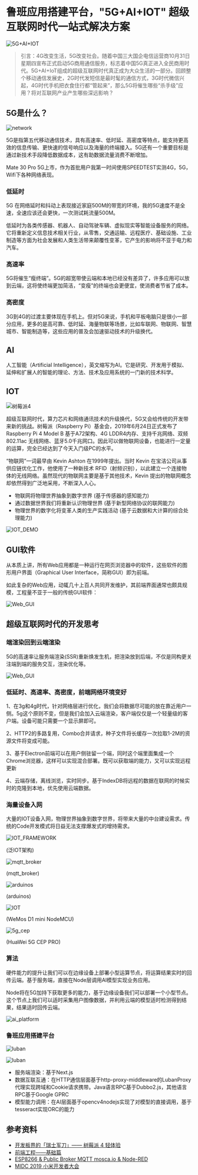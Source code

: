 # 鲁班应用搭建平台，"5G+AI+IOT" 超级互联网时代一站式解决方案

![5G+AI+IOT](../images/5g/5g_aiot.jpg)

>引言：4G改变生活，5G改变社会。随着中国三大国企电信运营商10月31日星期四宣布正式启动5G商用通信服务，标志着中国5G真正进入全民商用时代。5G+AI+IoT组成的超级互联网时代真正成为大众生活的一部分。回顾整个移动通信发展史，2G时代发短信是最时髦的通信方式，3G时代微信兴起，4G时代手机把衣食住行都“管起来”，那么5G将催生哪些“杀手级”应用？将对互联网产业产生哪些深远影响？

## 5G是什么？

![network](../images/5g/network.png)

5G是指第五代移动通信技术，具有高速率、低时延、高密度等特点，能支持更高效的信息传输、更快速的信号响应以及海量的终端接入。5G还有一个重要目标是通过新技术手段降低数据成本，这有助数据流量消费不断增加。

Mate 30 Pro 5G上市，作为首批用户我第一时间使用SPEEDTEST实测4G，5G，Wifi下各种网络表现。

### 低延时

5G 在网络延时和抖动上表现接近家庭500M的带宽的环境，我的5G速度不是全速，全速应该还会更快，一次测试耗流量500M。

低延时为各类传感器、机器人、自动驾驶车辆、虚拟现实等智能设备服务的网络。它将重新定义信息技术相关行业，从零售，交通运输、远程医疗、基础设施、工业制造等方面为社会发展和人类生活带来颠覆性变革，它产生的影响将不亚于电力和汽车。

### 高速率

5G将催生“瘦终端”。5G的超宽带使云端和本地已经没有差异了，许多应用可以放到云端，这将使终端更加简洁，“变瘦”的终端也会更便宜，使消费者节省了成本。

### 高密度

3G到4G的过渡主要体现在手机上。但对5G来说，手机和平板电脑只是很小一部分应用，更多的是高可靠、低时延、海量物联等场景，比如车联网、物联网、智慧城市、智能制造等，这些应用的普及会加速驱动技术的升级换代。

## AI

人工智能（Artificial Intelligence），英文缩写为AI。它是研究、开发用于模拟、延伸和扩展人的智能的理论、方法、技术及应用系统的一门新的技术科学。

## IOT

![树莓派4](../images/5g/pi4.png)

超级互联网时代，算力芯片和网络通讯技术的升级换代，5G又会给传统的开发带来新的挑战。树莓派（Raspberry Pi）基金会，2019年6月24日正式发布了Raspberry Pi 4 Model B 基于A72架构、4G LDDR4内存、支持千兆网络、双频802.11ac 无线网络、蓝牙5.0千兆网口。因此可以做物联网设备，也能进行一定量的运算，完全已经达到了今天入门级PC的水平。

“物联网”一词最早由 Kevin Ashton 在1999年提出。当时 Kevin 在宝洁公司从事供应链优化工作，他使用了一种新技术 RFID（射频识别），以此建立一个连接物体的无线网络。虽然现代的物联网主要是基于其他技术，Kevin 提出的物联网概念却依然得到广泛地采用，不断深入人心。

- 物联网将物理世界抽象到数字世界 (基于传感器的感知能力)
- 通过数据世界我们将重新认识物理世界 (基于新型网络协议的联网能力)
- 物理世界的数字化将变革人类的生产实践活动 (基于云数据和大计算的综合处理能力)

![IOT_DEMO](../images/5G/iot_demo.jpg)

## GUI软件

从本质上讲，所有Web应用都是一种运行在网页浏览器中的软件，这些软件的图形用户界面（Graphical User Interface，简称GUI）即为前端。

如此复杂的Web应用，动辄几十上百人共同开发维护，其前端界面通常也颇具规模，工程量不亚于一般的传统GUI软件：

![Web_GUI](../images/5G/web_gui.png)

## 超级互联网时代的开发思考

### 端渲染回到云端渲染

5G的高速率让服务端渲染(SSR)重新焕发生机，把渲染放到后端，不仅是同构更关注端到端的服务交互，渲染优化等。

![Web_GUI](../images/5G/framework.png)

### 低延时、高速率、高密度，前端网络环境变好

1、在3g和4g时代，针对网络层进行优化，我们会将数据尽可能的放在靠近用户一侧。5g这个原则不变，但是我们会加入云端渲染，客户端仅仅是一个轻量级的客户端。设备可能只需要一个显示屏即可。

2、HTTP2的多路复用，Combo合并请求，种子文件将长缓存一次拉取1-2M的资源文件将变成可能。

3、基于Electron前端可以在用户侧驻留一个端，同时这个端里面集成一个Chrome浏览器，这样可以实现混合部署。既可以获取端的能力，又可以实现远程更新

4、云端存储，离线浏览，实时同步。基于IndexDB将远程的数据在联网的时候实时的克隆到本地，优先使用云端数据。

### 海量设备入网

大量的IOT设备入网，物理世界抽象到数字世界，将带来大量的中台建设需求。传统的Code开发模式将日益无法支撑爆发式的增持需求。

![IOT_FRAMEWORK](../images/5G/iot_framework.png)

(泛IOT架构)

![mqtt_broker](../images/5G/mqtt_broker.png)

(mqtt_broker)

![arduinos](../images/5G/arduinos.png)

(arduinos)

![IOT](../images/5G/iot.jpg)

(WeMos D1 mini NodeMCU)

![5g_cep](../images/5G/5g_cep.png)

(HuaWei 5G CEP PRO)

### 算法

硬件能力的提升让我们可以在边缘设备上部署小型运算节点，将运算结果实时的回传云端。基于服务端，直接在Node层调用AI模型实现业务应用。

Node将在5G加持下获取更多的能力，基于边缘设备我们可以部署一个小型节点。这个节点上我们可以适时采集用户图像数据，并利用云端的模型适时检测得到结果，结果适时回传云端。

![ai_platform](../images/5G/ai_platform.png)

### 鲁班应用搭建平台

![luban](../images/5G/luban.png)

![luban](../images/5G/luban_2.png)

- 服务端渲染：基于Next.js
- 数据互联互通：在HTTP通信层面基于http-proxy-middleware的LubanProxy代理实现跨域和Cookie请求携带。Java语言RPC基于Dubbo2.js，其他语言RPC基于Google GPRC
- 模型能力调用：在AI层面基于opencv4nodejs实现了对模型的直接调用，基于tesseract实现ORC的能力

## 参考资料

- [开发板界的「瑞士军刀」—— 树莓派 4 轻体验](https://sspai.com/post/56452)
- [前端工程——基础篇](https://github.com/fouber/blog/issues/10)
- [ESP8266 & Public Broker MQTT mosca.io & Node-RED](http://pdacontrolen.com/esp8266-public-broker-mqtt-mosca-io-node-red/)
- [MIDC 2019 小米开发者大会](https://midc.mi.com/2019/home)
